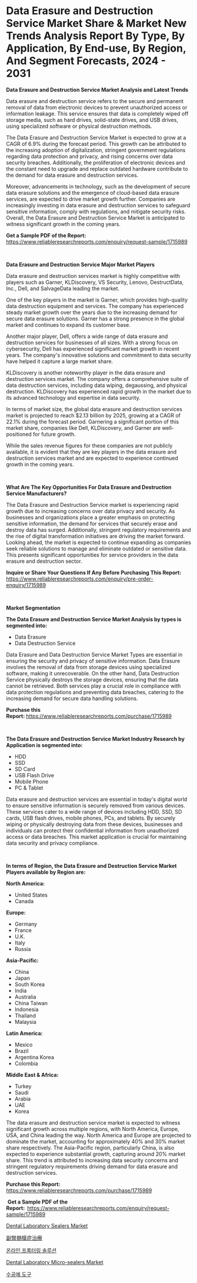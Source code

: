 <p><h1>Data Erasure and Destruction Service Market Share & Market New Trends Analysis Report By Type, By Application, By End-use, By Region, And Segment Forecasts, 2024 - 2031</h1></p><p><strong>Data Erasure and Destruction Service Market Analysis and Latest Trends</strong></p>
<p><p>Data erasure and destruction service refers to the secure and permanent removal of data from electronic devices to prevent unauthorized access or information leakage. This service ensures that data is completely wiped off storage media, such as hard drives, solid-state drives, and USB drives, using specialized software or physical destruction methods.</p><p>The Data Erasure and Destruction Service Market is expected to grow at a CAGR of 6.9% during the forecast period. This growth can be attributed to the increasing adoption of digitalization, stringent government regulations regarding data protection and privacy, and rising concerns over data security breaches. Additionally, the proliferation of electronic devices and the constant need to upgrade and replace outdated hardware contribute to the demand for data erasure and destruction services.</p><p>Moreover, advancements in technology, such as the development of secure data erasure solutions and the emergence of cloud-based data erasure services, are expected to drive market growth further. Companies are increasingly investing in data erasure and destruction services to safeguard sensitive information, comply with regulations, and mitigate security risks. Overall, the Data Erasure and Destruction Service Market is anticipated to witness significant growth in the coming years.</p></p>
<p><strong>Get a Sample PDF of the Report:&nbsp;</strong> <a href="https://www.reliableresearchreports.com/enquiry/request-sample/1715989">https://www.reliableresearchreports.com/enquiry/request-sample/1715989</a></p>
<p>&nbsp;</p>
<p><strong>Data Erasure and Destruction Service Major Market Players</strong></p>
<p><p>Data erasure and destruction services market is highly competitive with players such as Garner, KLDiscovery, VS Security, Lenovo, DestructData, Inc., Dell, and SalvageData leading the market. </p><p>One of the key players in the market is Garner, which provides high-quality data destruction equipment and services. The company has experienced steady market growth over the years due to the increasing demand for secure data erasure solutions. Garner has a strong presence in the global market and continues to expand its customer base.</p><p>Another major player, Dell, offers a wide range of data erasure and destruction services for businesses of all sizes. With a strong focus on cybersecurity, Dell has experienced significant market growth in recent years. The company's innovative solutions and commitment to data security have helped it capture a large market share.</p><p>KLDiscovery is another noteworthy player in the data erasure and destruction services market. The company offers a comprehensive suite of data destruction services, including data wiping, degaussing, and physical destruction. KLDiscovery has experienced rapid growth in the market due to its advanced technology and expertise in data security.</p><p>In terms of market size, the global data erasure and destruction services market is projected to reach $2.13 billion by 2025, growing at a CAGR of 22.1% during the forecast period. Garnering a significant portion of this market share, companies like Dell, KLDiscovery, and Garner are well-positioned for future growth.</p><p>While the sales revenue figures for these companies are not publicly available, it is evident that they are key players in the data erasure and destruction services market and are expected to experience continued growth in the coming years.</p></p>
<p>&nbsp;</p>
<p><strong>What Are The Key Opportunities For Data Erasure and Destruction Service Manufacturers?</strong></p>
<p><p>The Data Erasure and Destruction Service market is experiencing rapid growth due to increasing concerns over data privacy and security. As businesses and organizations place a greater emphasis on protecting sensitive information, the demand for services that securely erase and destroy data has surged. Additionally, stringent regulatory requirements and the rise of digital transformation initiatives are driving the market forward. Looking ahead, the market is expected to continue expanding as companies seek reliable solutions to manage and eliminate outdated or sensitive data. This presents significant opportunities for service providers in the data erasure and destruction sector.</p></p>
<p><strong>Inquire or Share Your Questions If Any Before Purchasing This Report:</strong> <a href="https://www.reliableresearchreports.com/enquiry/pre-order-enquiry/1715989">https://www.reliableresearchreports.com/enquiry/pre-order-enquiry/1715989</a></p>
<p>&nbsp;</p>
<p><strong>Market Segmentation</strong></p>
<p><strong>The Data Erasure and Destruction Service Market Analysis by types is segmented into:</strong></p>
<p><ul><li>Data Erasure</li><li>Data Destruction Service</li></ul></p>
<p><p>Data Erasure and Data Destruction Service Market Types are essential in ensuring the security and privacy of sensitive information. Data Erasure involves the removal of data from storage devices using specialized software, making it unrecoverable. On the other hand, Data Destruction Service physically destroys the storage devices, ensuring that the data cannot be retrieved. Both services play a crucial role in compliance with data protection regulations and preventing data breaches, catering to the increasing demand for secure data handling solutions.</p></p>
<p><strong>Purchase this Report:&nbsp;</strong><a href="https://www.reliableresearchreports.com/purchase/1715989">https://www.reliableresearchreports.com/purchase/1715989</a></p>
<p>&nbsp;</p>
<p><strong>The Data Erasure and Destruction Service Market Industry Research by Application is segmented into:</strong></p>
<p><ul><li>HDD</li><li>SSD</li><li>SD Card</li><li>USB Flash Drive</li><li>Mobile Phone</li><li>PC & Tablet</li></ul></p>
<p><p>Data erasure and destruction services are essential in today's digital world to ensure sensitive information is securely removed from various devices. These services cater to a wide range of devices including HDD, SSD, SD cards, USB flash drives, mobile phones, PCs, and tablets. By securely wiping or physically destroying data from these devices, businesses and individuals can protect their confidential information from unauthorized access or data breaches. This market application is crucial for maintaining data security and privacy compliance.</p></p>
<p>&nbsp;</p>
<p><strong>In terms of Region, the Data Erasure and Destruction Service Market Players available by Region are:</strong></p>
<p>
    <p> <strong> North America: </strong>
        <ul>
            <li>United States</li>
            <li>Canada</li>
        </ul>
        </p> 
    <p> <strong> Europe: </strong>
        <ul>
            <li>Germany</li>
            <li>France</li>
            <li>U.K.</li>
            <li>Italy</li>
            <li>Russia</li>
        </ul>
        </p> 
    <p> <strong> Asia-Pacific: </strong>
        <ul>
            <li>China</li>
            <li>Japan</li>
            <li>South Korea</li>
            <li>India</li>
            <li>Australia</li>
            <li>China Taiwan</li>
            <li>Indonesia</li>
            <li>Thailand</li>
            <li>Malaysia</li>
        </ul>
        </p> 
    <p> <strong> Latin America: </strong>
        <ul>
            <li>Mexico</li>
            <li>Brazil</li>
            <li>Argentina Korea</li>
            <li>Colombia</li>
        </ul>
        </p> 
    <p> <strong> Middle East & Africa: </strong>
        <ul>
            <li>Turkey</li>
            <li>Saudi</li>
            <li>Arabia</li>
            <li>UAE</li>
            <li>Korea</li>
        </ul>
    </p>
    </p>
<p><p>The data erasure and destruction service market is expected to witness significant growth across multiple regions, with North America, Europe, USA, and China leading the way. North America and Europe are projected to dominate the market, accounting for approximately 40% and 30% market share respectively. The Asia-Pacific region, particularly China, is also expected to experience substantial growth, capturing around 20% market share. This trend is attributed to increasing data security concerns and stringent regulatory requirements driving demand for data erasure and destruction services.</p></p>
<p><strong>Purchase this Report: </strong><a href="https://www.reliableresearchreports.com/purchase/1715989">https://www.reliableresearchreports.com/purchase/1715989</a></p>
<p>&nbsp;<strong>Get a Sample PDF of the Report:&nbsp;&nbsp;</strong><a href="https://www.reliableresearchreports.com/enquiry/request-sample/1715989">https://www.reliableresearchreports.com/enquiry/request-sample/1715989</a></p>
<p><strong></strong></p>
<p><p><a href="https://gentle-editor-9db.notion.site/Dental-Laboratory-Sealers-Market-Growth-Market-Trends-COVID-19-Impact-and-Forecasts-for-period-fr-c72da9161fe24831ba3037b6017320cd">Dental Laboratory Sealers Market</a></p><p><a href="https://medium.com/@minnieebert2827/%E3%82%A2%E3%83%89%E3%83%AC%E3%83%8E%E3%83%9F%E3%82%A8%E3%83%AD%E3%83%8B%E3%83%A5%E3%83%BC%E3%83%AD%E3%83%91%E3%83%81%E3%83%BC%E6%B2%BB%E7%99%82%E5%B8%82%E5%A0%B4%E3%81%AE%E8%A6%8F%E6%A8%A1%E3%81%AF-%E3%82%B0%E3%83%AD%E3%83%BC%E3%83%90%E3%83%AB%E7%94%A3%E6%A5%AD%E3%81%AE%E4%B8%AD%E3%81%A7%E6%9C%80%E3%82%82%E5%8A%B9%E6%9E%9C%E7%9A%84%E3%81%AA%E3%83%9E%E3%83%BC%E3%82%B1%E3%83%86%E3%82%A3%E3%83%B3%E3%82%B0%E3%83%81%E3%83%A3%E3%83%8D%E3%83%AB%E3%82%92%E7%A4%BA%E3%81%97%E3%81%A6%E3%81%84%E3%81%BE%E3%81%99-6b200364a73c">副腎髄膜症治療</a></p><p><a href="https://medium.com/@royross51/%EC%98%A8%EB%9D%BC%EC%9D%B8-%ED%94%84%EB%A1%9C%ED%84%B0%EB%A7%81-%EC%86%94%EB%A3%A8%EC%85%98-%EC%8B%9C%EC%9E%A5-%EA%B7%9C%EB%AA%A8-cagr-%EB%8F%99%ED%96%A5-2024-2030-a9139bf4a656">온라인 프록터링 솔루션</a></p><p><a href="https://military-diascia-e68.notion.site/Dental-Laboratory-Micro-sealers-Market-Share-Market-New-Trends-Analysis-Report-By-Type-By-Applica-59f5c300af334f3c93688ffd2b8ae47f">Dental Laboratory Micro-sealers Market</a></p><p><a href="https://medium.com/@royross51/%EC%88%98%EA%B3%B5%EA%B5%AC-%EC%8B%9C%EC%9E%A5-%EC%A0%84%EB%A7%9D-%EC%82%B0%EC%97%85-%EA%B0%9C%EC%9A%94-%EB%B0%8F-%EC%98%88%EC%B8%A1-2024%EB%85%84%EB%B6%80%ED%84%B0-2031%EB%85%84-2481257eb148">수공예 도구</a></p></p>